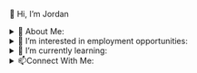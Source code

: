 👋 Hi, I’m Jordan

<details>
<summary>
📄 About Me:</summary>
I spent many years with a successful career in retail management.  During the pandemic the line of work changed drastically and I decided it was time for me to make a career change.  Computers have always been a big interest and hobby for me.  I have always been interested in how things work.  When MySpace was the big social media thing I found myself digging in to figure out how to have the coolest looking profile possible (I was really cool). After graduating from college the first time I spent many years managing hardware & software repair businesses. I think with my work experience and knowledge I have a unique perspective that will enable me to be successful in my transition to a new career.
 
 <br/><br/>
 
 I have a Business diploma and I am currently a Computer Programming and Analysis (co-op) student who expects to graduate with honors in 2023. 
 
 <br/>
 
 
</details>

<details>
<summary>
👀 I’m interested in employment opportunities:</summary>
I am located in the Niagara Region.  I am interested in opportunties within the Niagara Region or that offer WFH.
<br/>
</details>

<details>
<summary>🌱 I’m currently learning:</summary>
 I am curently working with C#.  Focusing my learning on both front end and back end.  Learning things such as MVC, ASP.NET, ADO and RAD.
</details>
<details>
<summary>📫Connect With Me:</summary>
<br/>
<a href="https://www.linkedin.com/in/jordan-hunt-24094524/">
<img align="left" alt="Jordan's Linkdein" width="22px" src="https://cdn3.iconfinder.com/data/icons/inficons/512/linkedin.png" />
</a>
<a href="https://twitter.com/probablyjordan4">
<img align="left" alt="Jordan's Twitter" width="22px" src="https://cdn2.iconfinder.com/data/icons/metro-uinvert-dock/256/Twitter_NEW.png" />
</a>
<br/>
</details>

<!---
johunt89/johunt89 is a ✨ special ✨ repository because its `README.md` (this file) appears on your GitHub profile.
You can click the Preview link to take a look at your changes.
--->

